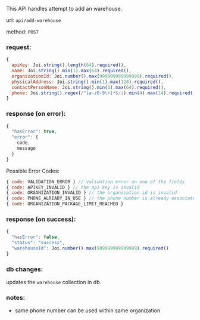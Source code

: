 This API handles attempt to add an warehouse.

url: `api/add-warehouse`

method: `POST`

### request: 
```js
{
  apiKey: Joi.string().length(64).required(),
  name: Joi.string().min(1).max(64).required(),
  organizationId: Joi.number().max(999999999999999).required(),
  physicalAddress: Joi.string().min(1).max(128).required(),
  contactPersonName: Joi.string().min(1).max(64).required(),
  phone: Joi.string().regex(/^[a-z0-9\+]*$/i).min(4).max(14).required()
}
```

### response (on error):
```js
{
  "hasError": true,
  "error": {
    code,
    message
  }
}
```

Possible Error Codes:
```js
{ code: VALIDATION_ERROR } // validation error on one of the fields
{ code: APIKEY_INVALID } // the api key is invalid
{ code: ORGANIZATION_INVALID } // the organization id is invalid
{ code: PHONE_ALREADY_IN_USE } // the phone number is already associated with another organization
{ code: ORGANIZATION_PACKAGE_LIMIT_REACHED }
```

### response (on success):
```js
{
  "hasError": false,
  "status": "success",
  "warehouseId": Joi.number().max(999999999999999).required()
}
```

### db changes:
updates the `warehouse` collection in db.

### notes:
* same phone number can be used within same organization